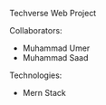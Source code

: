 Techverse Web Project

Collaborators:

- Muhammad Umer
- Muhammad Saad

Technologies:

- Mern Stack
